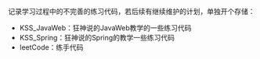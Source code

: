 记录学习过程中的不完善的练习代码，若后续有继续维护的计划，单独开个存储：
- KSS_JavaWeb：狂神说的JavaWeb教学的一些练习代码
- KSS_Spring：狂神说的Spring的教学一些练习代码
- leetCode：练手代码
